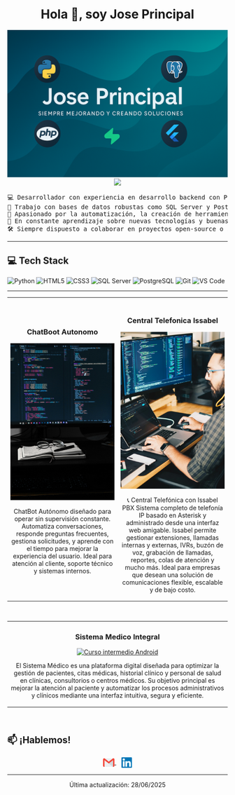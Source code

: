 <h1 align="center">Hola 👋, soy Jose Principal</h1>

<p align="center">
	<a target="_blank" href="https://www.stefanosst.gr"><img src="portada.png"/></a>
	<a href="https://github.com/joseprincipal">
		<img src="https://readme-typing-svg.herokuapp.com/?lines=Desarrollador+Full+Stack;Python+|+HTML+|+CSS+|+SQL+Server+|+PostgreSQL;Apasionado+por+la+automatización+y+los+sistemas+web;Siempre+aprendiendo+y+mejorando&center=true&width=500&height=45">
	</a>
</p>

<pre>
💻 Desarrollador con experiencia en desarrollo backend con Python y diseño frontend con HTML y CSS.
🧠 Trabajo con bases de datos robustas como SQL Server y PostgreSQL para construir sistemas eficientes.
🚀 Apasionado por la automatización, la creación de herramientas útiles y los sistemas de gestión web.
🌱 En constante aprendizaje sobre nuevas tecnologías y buenas prácticas de desarrollo.
🛠️ Siempre dispuesto a colaborar en proyectos open-source o soluciones personalizadas.
</pre>

---

## 💻 Tech Stack

![Python](https://img.shields.io/badge/python-3670A0?style=for-the-badge&logo=python&logoColor=white)
![HTML5](https://img.shields.io/badge/html5-E34F26?style=for-the-badge&logo=html5&logoColor=white)
![CSS3](https://img.shields.io/badge/css3-1572B6?style=for-the-badge&logo=css3&logoColor=white)
![SQL Server](https://img.shields.io/badge/sql%20server-CC2927?style=for-the-badge&logo=microsoftsqlserver&logoColor=white)
![PostgreSQL](https://img.shields.io/badge/postgresql-316192?style=for-the-badge&logo=postgresql&logoColor=white)
![Git](https://img.shields.io/badge/git-F05032?style=for-the-badge&logo=git&logoColor=white)
![VS Code](https://img.shields.io/badge/VSCode-007ACC?style=for-the-badge&logo=visual-studio-code&logoColor=white)

---

<table>
<tr>
<td width="50%">
<h3 align="center">ChatBoot Autonomo</h3>
<div align="center">
<a href="" target="_blank"><img src="proyecto1.jpg" width="400" alt="Curso básico android"></a>
<p>
</a>
</a>
</p>
<p>ChatBot Autónomo diseñado para operar sin supervisión constante. Automatiza conversaciones, responde preguntas frecuentes, gestiona solicitudes, y aprende con el tiempo para mejorar la experiencia del usuario. Ideal para atención al cliente, soporte técnico y sistemas internos.</p>
</div>
                                                                                      
</td>

<td width="50%">
               <br>
<h3 align="center">Central Telefonica Issabel</h3>
<div align="center">                                       
<a href="https://github.com/ArisGuimera/SimpleAndroidMVVM" target="_blank"><img src="proyecto2.jpg" width="400" alt="Curso arquitectura MVVM"></a>
<br>
<p>
</a>
</p>
</p>📞 Central Telefónica con Issabel PBX
Sistema completo de telefonía IP basado en Asterisk y administrado desde una interfaz web amigable. Issabel permite gestionar extensiones, llamadas internas y externas, IVRs, buzón de voz, grabación de llamadas, reportes, colas de atención y mucho más.
Ideal para empresas que desean una solución de comunicaciones flexible, escalable y de bajo costo.</p>
</div>                                                             
</table>                                                                                 
</div>
<br>

<table>
<tr>
<td width="50%">
<h3 align="center">Sistema Medico Integral</h3>
<div align="center">
<a href="https://github.com/ArisGuimera/Android-Expert-Intermedio" target="_blank"><img src="https://i.imgur.com/V48W0sU.jpg" width="400" alt="Curso intermedio Android"></a>
<p>
</a>
</p>
<p>El Sistema Médico es una plataforma digital diseñada para optimizar la gestión de pacientes, citas médicas, historial clínico y personal de salud en clínicas, consultorios o centros médicos.
Su objetivo principal es mejorar la atención al paciente y automatizar los procesos administrativos y clínicos mediante una interfaz intuitiva, segura y eficiente.</p>
</div>
                                                                                      
</td>       


</table>                                                                                 
</div>
<br>

## 📫 ¡Hablemos!

<p align="center">
  <a href="mailto:josemprincipal12@gmail.com">
    <img align="center" alt="Email" width="26px" src="https://github.com/SatYu26/SatYu26/blob/master/Assets/Gmail.svg" />
  </a> &nbsp;&nbsp;
  <a href="www.linkedin.com/in/jose-principal-995331261" target="_blank">
    <img align="center" alt="LinkedIn" width="24px" src="https://github.com/SatYu26/SatYu26/blob/master/Assets/Linkedin.svg" />
  </a>
</p>

---



<p align="center">
  Última actualización: 28/06/2025
</p>
